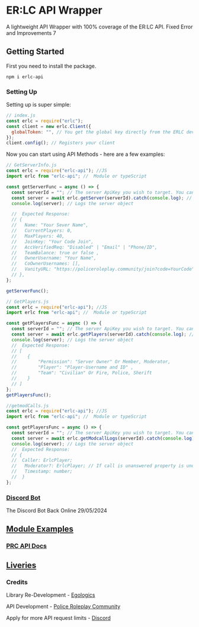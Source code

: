 # ER:LC API Wrapper

A lightweight API Wrapper with 100% coverage of the ER:LC API. Fixed Error and Improvements
7

## Getting Started

First you need to install the package.

`npm i erlc-api`

### Setting Up

Setting up is super simple:

```js
// index.js
const erlc = require("erlc");
const client = new erlc.Client({
  globalToken: "", // You get the global key directly from the ERLC developers. To increase your API request limits
});
client.config(); // Registers your client
```

Now you can start using API Methods - here are a few examples:

```js
// GetServerInfo.js
const erlc = require("erlc-api"); //JS
import erlc from "erlc-api"; //  Module or typeScript

const getServerFunc = async () => {
  const serverId = ""; // The server ApiKey you wish to target. You can get this api key in your (Server Settings)
  const server = await erlc.getServer(serverId).catch(console.log); // Gets the server, logs any errors
  console.log(server); // Logs the server object

  //  Expected Response:
  // {
  //   Name: "Your Sever Name",
  //   CurrentPlayers: 0,
  //   MaxPlayers: 40,
  //   JoinKey: "Your Code Join",
  //   AccVerifiedReq: "Disabled" | "Email" | "Phone/ID",
  //   TeamBalance: true or false ,
  //   OwnerUsername: "Your Name",
  //   CoOwnerUsernames: [],
  //   VanityURL: "https://policeroleplay.community/join?code=YourCode",
  // },
};

getServerFunc();
```

```js
// GetPlayers.js
const erlc = require("erlc-api"); //JS
import erlc from "erlc-api"; //  Module or typeScript

const getPlayersFunc = async () => {
  const serverId = ""; // The server ApiKey you wish to target. You can get this api key in your (Server Settings)
  const server = await erlc.getPlayers(serverId).catch(console.log); // Gets the server, logs any errors
  console.log(server); // Logs the server object
  //  Expected Response:
  // [
  // 	{
  // 		"Permission": "Server Owner" Or Member, Moderator,
  // 		"Player": "Player-Username and ID" ,
  // 		"Team": "Civilian" Or Fire, Police, Sherift
  // 	}
  // ]
};
getPlayersFunc();
```

```js
//getmodCalls.js
const erlc = require("erlc-api"); //JS
import erlc from "erlc-api"; //  Module or typeScript

const getPlayersFunc = async () => {
  const serverId = ""; // The server ApiKey you wish to target. You can get this api key in your (Server Settings)
  const server = await erlc.getModcallLogs(serverId).catch(console.log); // Gets the server, logs any errors
  console.log(server); // Logs the server object
  //  Expected Response:
  // {
  //  Caller: ErlcPlayer;
  //   Moderator?: ErlcPlayer; // If call is unanswered property is undefined
  //   Timestamp: number;
  //  }
};
```

### [Discord Bot](https://discord.com/oauth2/authorize?client_id=1014990793280323624)

The Discord Bot Back Online 29/05/2024

## [Module Examples](https://scarlet-2.gitbook.io/erlc-api/)

### [PRC API Docs](https://apidocs.policeroleplay.community/reference/api-reference)

## [Liveries]("https://github.com/Exodo0/ERLC-API/tree/main/Custom%20Liveries")

### Credits

Library Re-Development - [Egologics](https://twitter.com/0Adexus0)

API Development - [Police Roleplay Community](https://twitter.com/PRC_Roblox)

Apply for more API request limits - [Discord](https://discord.gg/prc)
